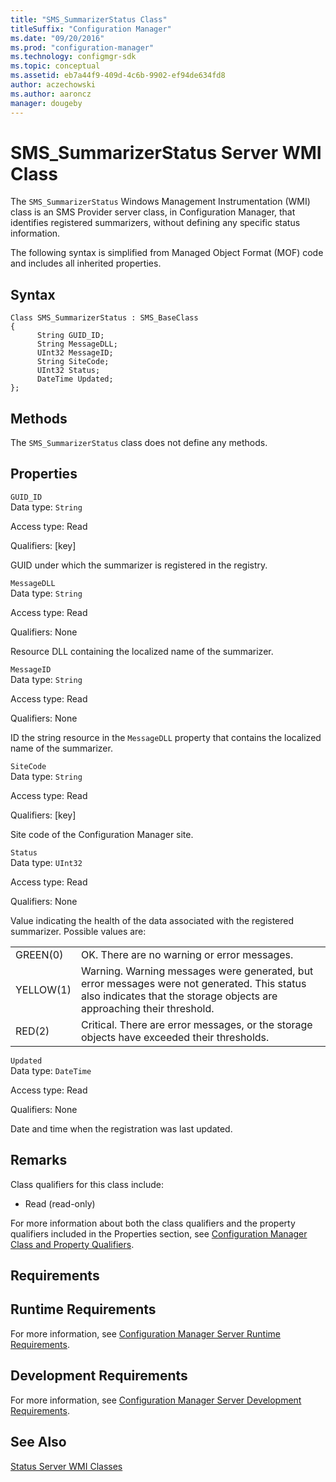 ```yaml
---
title: "SMS_SummarizerStatus Class"
titleSuffix: "Configuration Manager"
ms.date: "09/20/2016"
ms.prod: "configuration-manager"
ms.technology: configmgr-sdk
ms.topic: conceptual
ms.assetid: eb7a44f9-409d-4c6b-9902-ef94de634fd8
author: aczechowski
ms.author: aaroncz
manager: dougeby
---
```

# SMS_SummarizerStatus Server WMI Class
The `SMS_SummarizerStatus` Windows Management Instrumentation (WMI) class is an SMS Provider server class, in Configuration Manager, that identifies registered summarizers, without defining any specific status information.  

 The following syntax is simplified from Managed Object Format (MOF) code and includes all inherited properties.  

## Syntax  

```  
Class SMS_SummarizerStatus : SMS_BaseClass  
{  
      String GUID_ID;  
      String MessageDLL;  
      UInt32 MessageID;  
      String SiteCode;  
      UInt32 Status;  
      DateTime Updated;  
};  
```  

## Methods  
 The `SMS_SummarizerStatus` class does not define any methods.  

## Properties  
 `GUID_ID`  
 Data type: `String`  

 Access type: Read  

 Qualifiers: [key]  

 GUID under which the summarizer is registered in the registry.  

 `MessageDLL`  
 Data type: `String`  

 Access type: Read  

 Qualifiers: None  

 Resource DLL containing the localized name of the summarizer.  

 `MessageID`  
 Data type: `String`  

 Access type: Read  

 Qualifiers: None  

 ID the string resource in the `MessageDLL` property that contains the localized name of the summarizer.  

 `SiteCode`  
 Data type: `String`  

 Access type: Read  

 Qualifiers: [key]  

 Site code of the Configuration Manager site.  

 `Status`  
 Data type: `UInt32`  

 Access type: Read  

 Qualifiers: None  

 Value indicating the health of the data associated with the registered summarizer. Possible values are:  

|||  
|-|-|  
|GREEN(0)|OK. There are no warning or error messages.|  
|YELLOW(1)|Warning. Warning messages were generated, but error messages were not generated. This status also indicates that the storage objects are approaching their threshold.|  
|RED(2)|Critical. There are error messages, or the storage objects have exceeded their thresholds.|  

 `Updated`  
 Data type: `DateTime`  

 Access type: Read  

 Qualifiers: None  

 Date and time when the registration was last updated.  

## Remarks  
 Class qualifiers for this class include:  

-   Read (read-only)  

 For more information about both the class qualifiers and the property qualifiers included in the Properties section, see [Configuration Manager Class and Property Qualifiers](../../../../../develop/reference/misc/class-and-property-qualifiers.md).  

## Requirements  

## Runtime Requirements  
 For more information, see [Configuration Manager Server Runtime Requirements](../../../../../develop/core/reqs/server-runtime-requirements.md).  

## Development Requirements  
 For more information, see [Configuration Manager Server Development Requirements](../../../../../develop/core/reqs/server-development-requirements.md).  

## See Also  
 [Status Server WMI Classes](../../../../../develop/reference/core/servers/manage/status-server-wmi-classes.md)
